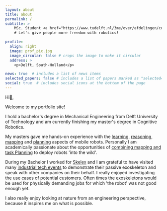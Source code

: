 ```yaml
---
layout: about
title: about
permalink: /
subtitle: >
    MSc. Student <a href="https://www.tudelft.nl/3me/over/afdelingen/cognitive-robotics-cor">Cognitive Robotics</a>. 
    # Let's give people more freedom with robotics!

profile:
  align: right
  image: prof_pic.jpg
  image_circular: false # crops the image to make it circular
  address: >
    <p>Delft, South-Holland</p>

news: true  # includes a list of news items
selected_papers: false # includes a list of papers marked as "selected={true}"
social: true  # includes social icons at the bottom of the page
---
```


Hi👋,

Welcome to my portfolio site!

I hold a bachelor's degree in Mechanical Engineering from Delft University of Technology and am currently finishing my master's degree in Cognitive Robotics. 
<!-- Now with my studies I can  -->
My masters gave me hands-on experience with the [learning](https://h0uter.github.io/projects/2020-04-20-MLDG-project/), [reasoning](https://h0uter.github.io/projects/2021-03-16-KRR/), [mapping](https://h0uter.github.io/projects/2021-01-08-machine-perception-project/) and [planning](https://h0uter.github.io/projects/2021-01-08-quadrotor-mp-project/) aspects of mobile robots. Personally I am academically passionate about the opportunities of [combining mapping and task Planning](https://h0uter.github.io/projects/2022-05-29-thesis/) to deploy robots 'into the wild'.

During my Bachelor I worked for [Skelex](https://www.skelex.com/) and I am grateful to have visited many [industrial tech events](https://h0uter.github.io/projects/2019-04-02-Hannover-Messe-Skelex/) to demonstrate their passive exoskeleton and speak with other companies on their behalf. I really enjoyed investigating the use cases of potential customers. Often times the exoskeletons would be used for physically demanding jobs for which 'the robot' was not good enough yet.


<!-- I am also very interested in bionics.  -->
I also really enjoy looking at nature from an engineering perspective, because it inspires me on what is possible.

<!-- since I believe that taking inspiration from nature is key to aproach to building better robots. -->

<!-- A strong source of motivation for me is my ambition to contribute to next-gen [robotic prosthetics development](https://youtu.be/CDsNZJTWw0w) at some point during my carreer. -->

